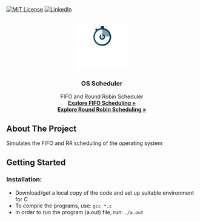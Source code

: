<div id="top"></div>

<!-- PROJECT SHIELDS -->
[![MIT License][license-shield]][license-url]
[![LinkedIn][linkedin-shield]][linkedin-url]



<!-- PROJECT LOGO -->
<br />
<div align="center">
  <a href="https://github.com/chen-jin021/os_scheduler">
    <img src="logo.png" alt="Logo" width="140" height="120">
  </a>

  <h3 align="center">OS Scheduler</h3>

  <p align="center">
     FIFO and Round Robin Scheduler
    <br />
    <a href ="https://en.wikipedia.org/wiki/Scheduling_(computing)"><strong>Explore FIFO Scheduling »</strong></a>
    <br/>
    <a href="https://en.wikipedia.org/wiki/Round-robin_scheduling"><strong>Explore Round Robin Scheduling »</strong></a>
    <br/>
  </p>
</div>

<!-- ABOUT THE PROJECT -->
## About The Project
Simulates the FIFO and RR scheduling of the operating system

<!-- GETTING STARTED -->
## Getting Started
### Installation:
* Download/get a local copy of the code and set up suitable environment for C
* To compile the programs, use: `gcc *.c`
* In order to run the program (a.out) file, run: `./a.out`

<!-- MARKDOWN LINKS & IMAGES -->
[license-shield]: https://img.shields.io/github/license/othneildrew/Best-README-Template.svg?style=for-the-badge
[license-url]: https://github.com/othneildrew/Best-README-Template/blob/master/LICENSE.txt
[linkedin-shield]: https://img.shields.io/badge/-LinkedIn-black.svg?style=for-the-badge&logo=linkedin&colorB=555
[linkedin-url]: https://www.linkedin.com/in/chen-jin-nyu/

